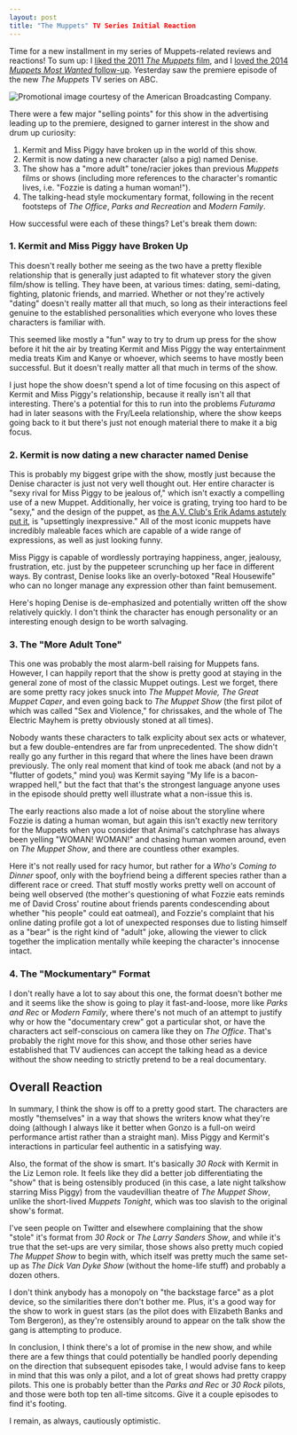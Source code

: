 ```yaml
---
layout: post
title: "The Muppets" TV Series Initial Reaction
---
```


Time for a new installment in my series of Muppets-related reviews and reactions! 
To sum up: I [liked the 2011 *The Muppets* film](http://www.bradwestness.com/2011/11/30/the-muppets-the-greatest-work-of-fan-fiction/),
and I [loved the 2014 *Muppets Most Wanted* follow-up](http://www.bradwestness.com/2014/03/22/muppets-most-wanted-now-we-re-here-and-there-s/).
Yesterday saw the premiere episode of the new *The Muppets* TV series on ABC.

![Promotional image courtesy of the American Broadcasting Company.](http://www.bradwestness.com/content/images/the_muppets.jpg)

There were a few major "selling points" for this show in the advertising leading up to
the premiere, designed to garner interest in the show and drum up curiosity:

1. Kermit and Miss Piggy have broken up in the world of this show.
2. Kermit is now dating a new character (also a pig) named Denise.
3. The show has a "more adult" tone/racier jokes than previous *Muppets* films or shows (including more references to the character's romantic lives, i.e. "Fozzie is dating a human woman!").
4. The talking-head style mockumentary format, following in the recent footsteps of *The Office*, *Parks and Recreation* and *Modern Family*.

How successful were each of these things? Let's break them down:

### 1. Kermit and Miss Piggy have Broken Up

This doesn't really bother me seeing as the two have a pretty flexible relationship that is
generally just adapted to fit whatever story the given film/show is telling. They have been, at
various times: dating, semi-dating, fighting, platonic friends, and married. Whether or not they're
actively "dating" doesn't really matter all that much, so long as their interactions feel genuine
to the established personalities which everyone who loves these characters is familiar with.

This seemed like mostly a "fun" way to try to drum up press for the show before it hit the air by 
treating Kermit and Miss Piggy the way entertainment media treats Kim and Kanye or whoever,
which seems to have mostly been successful. But it doesn't really matter all that much in terms
of the show.

I just hope the show doesn't spend a lot of time focusing on this aspect of Kermit and Miss Piggy's
relationship, because it really isn't all that interesting. There's a potential for this to run
into the problems *Futurama* had in later seasons with the Fry/Leela relationship, where the show
keeps going back to it but there's just not enough material there to make it a big focus.

### 2. Kermit is now dating a new character named Denise

This is probably my biggest gripe with the show, mostly just because the Denise character is just not
very well thought out. Her entire character is "sexy rival for Miss Piggy to be
jealous of," which isn't exactly a compelling use of a new Muppet. Additionally, her voice is
grating, trying too hard to be "sexy," and the design of the puppet, as 
[the A.V. Club's Erik Adams astutely put it](http://www.avclub.com/review/its-emotions-not-humor-makes-muppets-adult-225635),
is "upsettingly inexpressive." All of the most iconic muppets have incredibly maleable faces which
are capable of a wide range of expressions, as well as just looking funny.

Miss Piggy is capable of wordlessly portraying happiness, anger, jealousy, frustration, etc. just by
the puppeteer scrunching up her face in different ways. By contrast, Denise looks like an overly-botoxed
"Real Housewife" who can no longer manage any expression other than faint bemusement.

Here's hoping Denise is de-emphasized and potentially written off the show relatively quickly. I don't
think the character has enough personality or an interesting enough design to be worth salvaging.

### 3. The "More Adult Tone"

This one was probably the most alarm-bell raising for Muppets fans. However, I can happily report
that the show is pretty good at staying in the general zone of most of the classic Muppet outings.
Lest we forget, there are some pretty racy jokes snuck into *The Muppet Movie,* *The Great Muppet Caper*,
and even going back to *The Muppet Show* (the first pilot of which was called "Sex and Violence," for
chrissakes, and the whole of The Electric Mayhem is pretty obviously stoned at all times).

Nobody wants these characters to talk explicity about sex acts or whatever, but a few double-entendres
are far from unprecedented. The show didn't really go any further in this regard that where the lines
have been drawn previously. The only real moment that kind of took me aback
(and not by a "flutter of godets," mind you) was Kermit saying "My life is a bacon-wrapped hell," but the
fact that that's the strongest language anyone uses in the episode should pretty well illustrate what a
non-issue this is.

The early reactions also made a lot of noise about the storyline where Fozzie is dating a human woman,
but again this isn't exactly new territory for the Muppets when you consider that Animal's catchphrase
has always been yelling "WOMAN! WOMAN!" and chasing human women around, even on *The Muppet Show*, and
there are countless other examples.

Here it's not really used for racy humor, but rather for a *Who's Coming to Dinner* spoof, only with the
boyfriend being a different species rather than a different race or creed. That stuff mostly works pretty well
on account of being well observed (the mother's questioning of what Fozzie eats reminds me of David Cross'
routine about friends parents condescending about whether "his people" could eat oatmeal),
and Fozzie's complaint that his online dating profile got a lot of unexpected responses due to listing
himself as a "bear" is the right kind of "adult" joke, allowing the viewer to click together the
implication mentally while keeping the character's innocense intact.

### 4. The "Mockumentary" Format

I don't really have a lot to say about this one, the format doesn't bother me and it seems like the show
is going to play it fast-and-loose, more like *Parks and Rec* or *Modern Family*, where there's not much
of an attempt to justify why or how the "documentary crew" got a particular shot, or have the characters
act self-conscious on camera like they on *The Office*. That's probably the right move for this show,
and those other series have established that TV audiences can accept the talking head as a device without
the show needing to strictly pretend to be a real documentary.

## Overall Reaction

In summary, I think the show is off to a pretty good start. The characters are mostly "themselves" in a
way that shows the writers know what they're doing (although I always like it better when Gonzo is a
full-on weird performance artist rather than a straight man). Miss Piggy and Kermit's
interactions in particular feel authentic in a satisfying way.

Also, the format of the show is smart. It's basically *30 Rock* with Kermit in the Liz Lemon role. It feels
like they did a better job differentiating the "show" that is being ostensibly produced (in this case,
a late night talkshow starring Miss Piggy) from the vaudevillian theatre of *The Muppet Show*, unlike
the short-lived *Muppets Tonight*, which was too slavish to the original show's format.

I've seen people on Twitter and elsewhere complaining that the show "stole" it's format from
*30 Rock* or *The Larry Sanders Show*, and while it's true that the set-ups are very similar, those
shows also pretty much copied *The Muppet Show* to begin with, which itself was pretty much the same
set-up as *The Dick Van Dyke Show* (without the home-life stuff) and probably a dozen others.

I don't think anybody has a monopoly on "the backstage farce" as a plot device, so the similarities
there don't bother me. Plus, it's a good way for the show to work in guest stars (as the pilot does
with Elizabeth Banks and Tom Bergeron), as they're ostensibly around to appear on the talk show the
gang is attempting to produce.

In conclusion, I think there's a lot of promise in the new show, and while there are a few things that
could potentially be handled poorly depending on the direction that subsequent episodes take, I would
advise fans to keep in mind that this was only a pilot, and a lot of great shows had pretty crappy pilots.
This one is probably better than the *Parks and Rec* or *30 Rock* pilots, and those were both top ten
all-time sitcoms. Give it a couple episodes to find it's footing.

I remain, as always, cautiously optimistic.